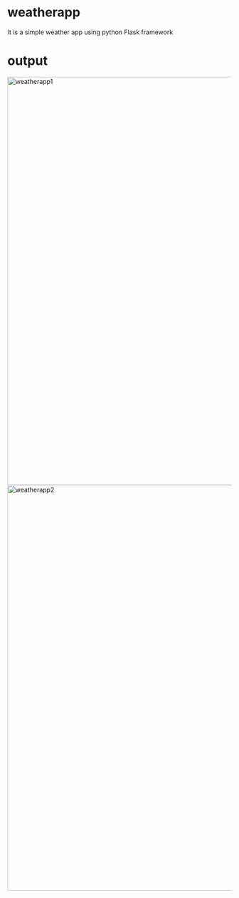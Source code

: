 # weatherapp
It is a simple weather app using python Flask framework 

# output

<img width="918" alt="weatherapp1" src="https://github.com/satyam-sikarwar/weatherapp/assets/143344127/56991e96-65c3-462d-8f6a-cc3bea4c1a08">

<img width="912" alt="weatherapp2" src="https://github.com/satyam-sikarwar/weatherapp/assets/143344127/e68d637e-bbd1-4571-a0f8-1e54b48e8638">

